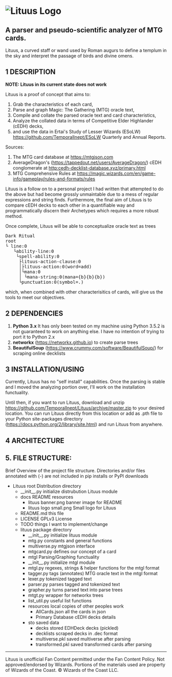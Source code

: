# ![Lituus Logo](https://github.com/TemporalInept/Lituus/blob/master/docs/lituus%20banner.png)
## A parser and pseudo-scientific analyzer of MTG cards.

Lituus, a curved staff or wand used by Roman augurs to define a templum in the sky and interpret the passage of birds and divine omens.

## 1 DESCRIPTION

**NOTE: Lituus in its current state does not work**

Lituus is a proof of concept that aims to:

 1. Grab the characteristics of each card,
 2. Parse and graph Magic: The Gathering (MTG) oracle text,
 3. Compile and collate the parsed oracle text and card characteristics,
 3. Analyze the collated data in terms of Competitive Elder Highlander (cEDH) decks,
 5. and use the data in Ertai's Study of Lesser Wizards (ESoLW) <https://github.com/TemporalInept/ESoLW> Quarterly and Annual Reports. 

Sources:

 1. The MTG card database at <https://mtgjson.com> 
 2. AverageDragon's (<https://tappedout.net/users/AverageDragon/>) cEDH conglomerate at <http:cedh-decklist-database.xyz/primary.html>
 3. MTG Comprehensive Rules at <https://magic.wizards.com/en/game-info/gameplay/rules-and-formats/rules>

Lituus is a follow on to a personal project I had written that attempted to do the
above but had become grossly unmaintable due to a mess of regular expressions and string finds. Furthermore, the final aim of Lituus is to compare cEDH decks to each other in a quantifiable way and programmatically discern their Archetypes which requires a more robust method.

Once complete, Lituus will be able to conceptualize oracle text as trees

<pre>
Dark Ritual
root
└ line:0
   └ability-line:0
    └spell-ability:0
     ├lituus-action-clause:0
     │├lituus-action:0(word=add)
     │└mana:0
     │ └mana-string:0(mana={b}{b}{b})
     └punctuation:0(symbol=.)
</pre>

which, when combined with other characterisitics of cards, will give us the tools to meet our objectives.

## 2 DEPENDENCIES

 1. **Python 3.x** It has only been tested on my machine using Python 3.5.2 is not guaranteed to work on anything else. I have no intention of trying to port it to Python 2.x
 2. **networkx** (https://networkx.github.io) to create parse trees
 3. **BeautifulSoup** (https://www.crummy.com/software/BeautifulSoup/) for scraping online decklists

## 3 INSTALLATION/USING

Currently, Lituus has no "self install" capabilities. Once the parsing is stable and I moved the analyzing portion over, I'll work on the installation functuality. 

Until then, if you want to run Lituus, download and unzip <https://github.com/TemporalInept/Lituus/archive/master.zip> to your desired location. You can run Lituus directly from this location or add as .pth file to your Python site-packages directory (<https://docs.python.org/2/library/site.html>) and run Lituus from anywhere. 

## 4 ARCHITECTURE

## 5. FILE STRUCTURE:
Brief Overview of the project file structure. Directories and/or files annotated
with (-) are not included in pip installs or PyPI downloads

* Lituus                    root Distribution directory
  - \_\_init\_\_.py         initialize distrubution Lituus module
  - docs                    README resources
    + lituus banner.png     banner image for README
    + lituus logo small.png Small logo for Lituus
  - README.md               this file
  - LICENSE                 GPLv3 License
  - TODO                    things I want to implement/change
  - lituus                  package directory
    + \_\_init\_\_.py       initialize lituus module
    + mtg.py                constants and general functions
    + multiverse.py         mtgjson interface
    + mtgcard.py            defines our concept of a card
    + mtgl                  Parsing/Graphing functuality
     * \_\_init\_\_.py      initialize mtgl module
     * mtgl.py              regexes, strings & helper functions for the mtgl format
     * tagger.py            tags (annotates) MTG oracle text in the mtgl format
     * lexer.py             tokenized tagged text
     * parser.py            parses tagged and tokenized text
     * grapher.py           turns parsed text into parse trees
     * mtgt.py              wrapper for networkx trees
     * list_util.py         useful list functions
    + resources             local copies of other peoples work
      * AllCards.json       all the cards in json
      * Primary Database    cEDH decks details
    + sto                   saved data      
      * decks               stored EDHDeck decks (pickled)
      * decklists           scraped decks in .dec format
      * multiverse.pkl      saved multiverse after parsing
      * transformed.pkl     saved transformed cards after parsing

***
Lituus is unofficial Fan Content permitted under the Fan Content Policy. Not
approved/endorsed by Wizards. Portions of the materials used are property of Wizards
of the Coast. &copy; Wizards of the Coast LLC.


